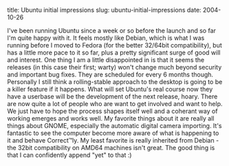 title: Ubuntu initial impressions
slug: ubuntu-initial-impressions
date: 2004-10-26


I've been running Ubuntu since a week or so before the launch and so far I'm quite happy with it. It feels mostly like Debian, which is what I was running before I moved to Fedora (for the better 32/64bit compatibility), but has a little more pace to it so far, plus a pretty significant surge of good will and interest.
One thing I am a little disappointed in is that it seems the releases (in this case their first; warty) won't change much beyond security and important bug fixes. They are scheduled for every 6 months though. Personally I still think a rolling-stable approach to the desktop is going to be a killer feature if it happens.
What will set Ubuntu's real course now they have a userbase will be the development of the next release, hoary. There are now quite a lot of people who are want to get involved and want to help. We just have to hope the process shapes itself well and a coherant way of working emerges and works well.
My favorite things about it are really all things about GNOME, especially the automatic digital camera importing. It's fantastic to see the computer become more aware of what is happening to it and behave Correct™ly.
My least favorite is really inherited from Debian - the 32bit compatibility on AMD64 machines isn't great. The good thing is that I can confidently append "yet" to that :)

